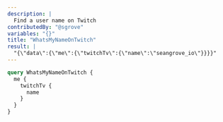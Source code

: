 ```yaml
---
description: |
  Find a user name on Twitch
contributedBy: "@sgrove"
variables: "{}"
title: "WhatsMyNameOnTwitch"
result: |
  "{\"data\":{\"me\":{\"twitchTv\":{\"name\":\"seangrove_io\"}}}}"
---
```


```graphql
query WhatsMyNameOnTwitch {
  me {
    twitchTv {
      name
    }
  }
}

```
